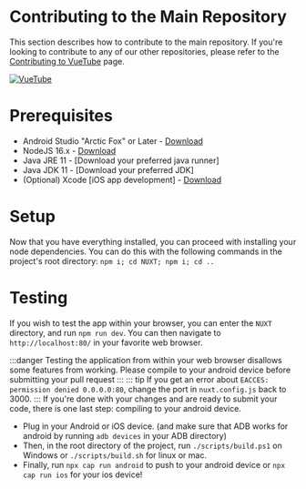 # Contributing to the Main Repository
This section describes how to contribute to the main repository. If you're looking to contribute to any of our other repositories, please refer to the [Contributing to VueTube](./README.md) page.

[![VueTube](https://github-readme-stats.vercel.app/api/pin/?username=pixkk&repo=VueTube)](https://github.com/pixkk/VueTube)

# Prerequisites
- Android Studio "Arctic Fox" or Later - [Download](https://developer.android.com/studio#downloads)
- NodeJS 16.x - [Download](https://nodejs.org/en/download/)
- Java JRE 11 - [Download your preferred java runner]
- Java JDK 11 - [Download your preferred JDK]
- (Optional) Xcode [iOS app development] - [Download](https://developer.apple.com/xcode/)

# Setup
Now that you have everything installed, you can proceed with installing your node dependencies. You can do this with the following commands in the project's root directory:
`npm i; cd NUXT; npm i; cd ..`

# Testing
If you wish to test the app within your browser, you can enter the `NUXT` directory, and run `npm run dev`. You can then navigate to `http://localhost:80/` in your favorite web browser.

:::danger
Testing the application from within your web browser disallows some features from working. Please compile to your android device before submitting your pull request
:::
::: tip
If you get an error about `EACCES: permission denied 0.0.0.0:80`, change the port in `nuxt.config.js` back to 3000.
:::
If you're done with your changes and are ready to submit your code, there is one last step: compiling to your android device.
- Plug in your Android or iOS device. (and make sure that ADB works for android by running `adb devices` in your ADB directory)
- Then, in the root directory of the project, run `./scripts/build.ps1` on Windows or `./scripts/build.sh` for linux or mac.
- Finally, run `npx cap run android` to push to your android device or `npx cap run ios` for your ios device!
